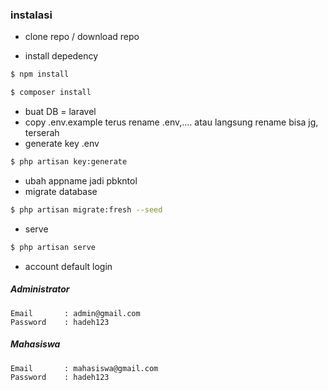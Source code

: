 ### instalasi

-   clone repo / download repo

-   install depedency

```bash
$ npm install
```

```bash
$ composer install
```

-   buat DB = laravel
-   copy .env.example terus rename .env,.... atau langsung rename bisa jg, terserah 
-   generate key .env

```bash
$ php artisan key:generate
```

-   ubah appname jadi pbkntol
-   migrate database

```bash
$ php artisan migrate:fresh --seed
```

-   serve

```bash
$ php artisan serve
```

-   account default login

##### Administrator

```
Email       : admin@gmail.com
Password    : hadeh123
```

##### Mahasiswa

```
Email       : mahasiswa@gmail.com
Password    : hadeh123
```